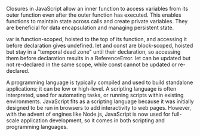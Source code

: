 <!-- Explain the concept of closures in JavaScript. Provide a use-case where closures are beneficial. -->
Closures in JavaScript allow an inner function to access variables from its outer function even after the outer function has executed. This enables functions to maintain state across calls and create private variables. They are beneficial for data encapsulation and managing persistent state.


<!-- Describe the differences between var, let, and const in JavaScript, focusing on hoisting and scope. -->
var is function-scoped, hoisted to the top of its function, and accessing it before declaration gives undefined. 
let and const are block-scoped, hoisted but stay in a "temporal dead zone" until their declaration, so accessing them before declaration results in a ReferenceError. 
let can be updated but not re-declared in the same scope, while const cannot be updated or re-declared.


<!-- What are the differences between a programming language and a scripting language? Where does JavaScript fit in? -->
A programming language is typically compiled and used to build standalone applications; it can be low or high-level. A scripting language is often interpreted, used for automating tasks, or running scripts within existing environments. JavaScript fits as a scripting language because it was initially designed to be run in browsers to add interactivity to web pages. However, with the advent of engines like Node.js, JavaScript is now used for full-scale application development, so it comes in both scripting and programming languages.
